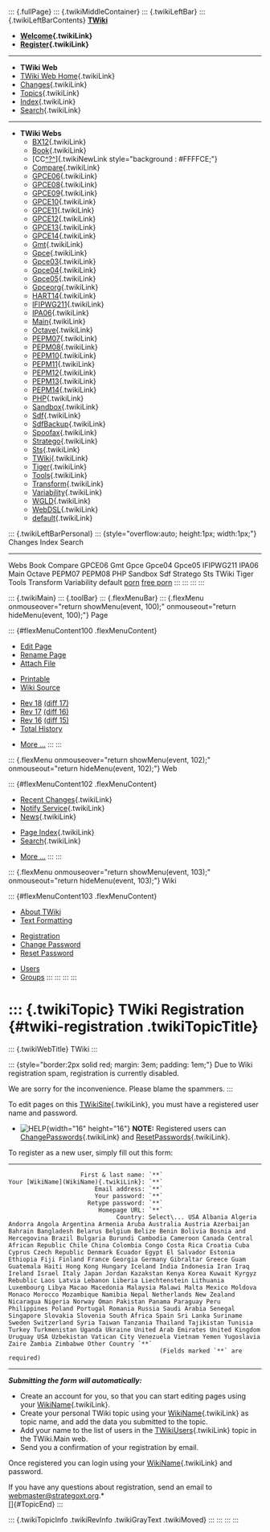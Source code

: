::: {.fullPage}
::: {.twikiMiddleContainer}
::: {.twikiLeftBar}
::: {.twikiLeftBarContents}
**[TWiki](http://TWiki.org/)**

-   **[Welcome](WelcomeGuest){.twikiLink}**
-   **[Register](TWikiRegistration){.twikiLink}**

------------------------------------------------------------------------

-   **TWiki Web**
-   [TWiki Web Home](WebHome){.twikiLink}
-   [Changes](WebChanges){.twikiLink}
-   [Topics](WebTopicList){.twikiLink}
-   [Index](WebIndex){.twikiLink}
-   [Search](WebSearch){.twikiLink}

------------------------------------------------------------------------

-   **TWiki Webs**
    -   [BX12](../BX12/WebHome){.twikiLink}
    -   [Book](../Book/WebHome){.twikiLink}
    -   [CC[^?^](http://www.program-transformation.org/edit/CC/WebHome?topicparent=TWiki.TWikiRegistration)]{.twikiNewLink
        style="background : #FFFFCE;"}
    -   [Compare](../Compare/WebHome){.twikiLink}
    -   [GPCE06](../GPCE06/WebHome){.twikiLink}
    -   [GPCE08](../GPCE08/WebHome){.twikiLink}
    -   [GPCE09](../GPCE09/WebHome){.twikiLink}
    -   [GPCE10](../GPCE10/WebHome){.twikiLink}
    -   [GPCE11](../GPCE11/WebHome){.twikiLink}
    -   [GPCE12](../GPCE12/WebHome){.twikiLink}
    -   [GPCE13](../GPCE13/WebHome){.twikiLink}
    -   [GPCE14](../GPCE14/WebHome){.twikiLink}
    -   [Gmt](../Gmt/WebHome){.twikiLink}
    -   [Gpce](../Gpce/WebHome){.twikiLink}
    -   [Gpce03](http://www.program-transformation.org/Gpce03/WebHome){.twikiLink}
    -   [Gpce04](../Gpce04/WebHome){.twikiLink}
    -   [Gpce05](../Gpce05/WebHome){.twikiLink}
    -   [Gpceorg](../Gpceorg/WebHome){.twikiLink}
    -   [HART14](../HART14/WebHome){.twikiLink}
    -   [IFIPWG211](http://www.program-transformation.org/IFIPWG211/WebHome){.twikiLink}
    -   [IPA06](../IPA06/WebHome){.twikiLink}
    -   [Main](../Main/WebHome){.twikiLink}
    -   [Octave](../Octave/WebHome){.twikiLink}
    -   [PEPM07](../PEPM07/WebHome){.twikiLink}
    -   [PEPM08](../PEPM08/WebHome){.twikiLink}
    -   [PEPM10](../PEPM10/WebHome){.twikiLink}
    -   [PEPM11](../PEPM11/WebHome){.twikiLink}
    -   [PEPM12](../PEPM12/WebHome){.twikiLink}
    -   [PEPM13](../PEPM13/WebHome){.twikiLink}
    -   [PEPM14](../PEPM14/WebHome){.twikiLink}
    -   [PHP](../PHP/WebHome){.twikiLink}
    -   [Sandbox](../Sandbox/WebHome){.twikiLink}
    -   [Sdf](../Sdf/WebHome){.twikiLink}
    -   [SdfBackup](../SdfBackup/WebHome){.twikiLink}
    -   [Spoofax](../Spoofax/WebHome){.twikiLink}
    -   [Stratego](../Stratego/WebHome){.twikiLink}
    -   [Sts](../Sts/WebHome){.twikiLink}
    -   [TWiki](WebHome){.twikiLink}
    -   [Tiger](../Tiger/WebHome){.twikiLink}
    -   [Tools](../Tools/WebHome){.twikiLink}
    -   [Transform](../Transform/WebHome){.twikiLink}
    -   [Variability](../Variability/WebHome){.twikiLink}
    -   [WGLD](../WGLD/WebHome){.twikiLink}
    -   [WebDSL](../WebDSL/WebHome){.twikiLink}
    -   [default](DefaultWebHome){.twikiLink}

::: {.twikiLeftBarPersonal}
::: {style="overflow:auto; height:1px; width:1px;"}
Changes Index Search

------------------------------------------------------------------------

Webs Book Compare GPCE06 Gmt Gpce Gpce04 Gpce05 IFIPWG211 IPA06 Main
Octave PEPM07 PEPM08 PHP Sandbox Sdf Stratego Sts TWiki Tiger Tools
Transform Variability default
[porn](http://www.estrategiavirtual.com/adult/) [free
porn](http://www.estrategiavirtual.com/free/)
:::
:::
:::
:::

::: {.twikiMain}
::: {.toolBar}
::: {.flexMenuBar}
::: {.flexMenu onmouseover="return showMenu(event, 100);" onmouseout="return hideMenu(event, 100);"}
Page

::: {#flexMenuContent100 .flexMenuContent}
-   [Edit
    Page](http://www.program-transformation.org/edit/TWiki/TWikiRegistration?t=1536825549)
-   [Rename
    Page](http://www.program-transformation.org/rename/TWiki/TWikiRegistration)
-   [Attach
    File](http://www.program-transformation.org/attach/TWiki/TWikiRegistration)

<!-- -->

-   [Printable](http://www.program-transformation.org/view/TWiki/TWikiRegistration?skin=print.pattern)
-   [Wiki
    Source](http://www.program-transformation.org/view/TWiki/TWikiRegistration?skin=text&raw=on&contenttype=text/plain)

<!-- -->

-   [Rev
    18](http://www.program-transformation.org/view/TWiki/TWikiRegistration?rev=1.18)
    [(diff 17)](http://www.program-transformation.org/rdiff/TWiki/TWikiRegistration?rev1=1.18&rev2=1.17)
-   [Rev
    17](http://www.program-transformation.org/view/TWiki/TWikiRegistration?rev=1.17)
    [(diff 16)](http://www.program-transformation.org/rdiff/TWiki/TWikiRegistration?rev1=1.17&rev2=1.16)
-   [Rev
    16](http://www.program-transformation.org/view/TWiki/TWikiRegistration?rev=1.16)
    [(diff 15)](http://www.program-transformation.org/rdiff/TWiki/TWikiRegistration?rev1=1.16&rev2=1.15)
-   [Total
    History](http://www.program-transformation.org/rdiff/TWiki/TWikiRegistration)

<!-- -->

-   [More
    \...](http://www.program-transformation.org/oops/TWiki/TWikiRegistration?template=oopsmore&param1=1.18&param2=1.18)
:::
:::

::: {.flexMenu onmouseover="return showMenu(event, 102);" onmouseout="return hideMenu(event, 102);"}
Web

::: {#flexMenuContent102 .flexMenuContent}
-   [Recent Changes](WebChanges){.twikiLink}
-   [Notify Service](WebNotify){.twikiLink}
-   [News](WebNews){.twikiLink}

<!-- -->

-   [Page Index](WebIndex){.twikiLink}
-   [Search](WebSearch){.twikiLink}

<!-- -->

-   [More
    \...](http://www.program-transformation.org/oops/TWiki/TWikiRegistration?template=oopsmore&param1=1.18&param2=1.18)
:::
:::

::: {.flexMenu onmouseover="return showMenu(event, 103);" onmouseout="return hideMenu(event, 103);"}
Wiki

::: {#flexMenuContent103 .flexMenuContent}
-   [About
    TWiki](http://www.program-transformation.org/view/TWiki/WebHome)
-   [Text
    Formatting](http://www.program-transformation.org/view/TWiki/TextFormattingRules)

<!-- -->

-   [Registration](http://www.program-transformation.org/view/TWiki/TWikiRegistration)
-   [Change
    Password](http://www.program-transformation.org/view/TWiki/ChangePassword)
-   [Reset
    Password](http://www.program-transformation.org/view/TWiki/ResetPassword)

<!-- -->

-   [Users](http://www.program-transformation.org/view/Main/TWikiUsers)
-   [Groups](http://www.program-transformation.org/view/Main/TWikiGroups)
:::
:::
:::
:::

::: {.twikiTopic}
TWiki Registration {#twiki-registration .twikiTopicTitle}
==================

::: {.twikiWebTitle}
TWiki
:::

::: {style="border:2px solid red; margin: 3em; padding: 1em;"}
Due to Wiki registration spam, registration is currently disabled.

We are sorry for the inconvenience. Please blame the spammers.
:::

To edit pages on this [TWikiSite](TWikiSite){.twikiLink}, you must have
a registered user name and password.

-   ![HELP](../pub/TWiki/TWikiDocGraphics/help.gif){width="16"
    height="16"} **NOTE:** Registered users can
    [ChangePasswords](ChangePassword){.twikiLink} and
    [ResetPasswords](ResetPassword){.twikiLink}.

To register as a new user, simply fill out this form:

  ---------------------------------------- ----------------------------------------------------------------------------------------------------------------------------------------------------------------------------------------------------------------------------------------------------------------------------------------------------------------------------------------------------------------------------------------------------------------------------------------------------------------------------------------------------------------------------------------------------------------------------------------------------------------------------------------------------------------------------------------------------------------------------------------------------------------------------------------------------------------------------------------------------------------------------------------------------------------------------------------------------------------------------------------------------------------------------------------------------------------------------------------------------------------------------------------------------------------------------------------------------------------------------------------------------------
                        First & last name: `**`
    Your [WikiName](WikiName){.twikiLink}: `**`
                            Email address: `**`
                            Your password: `**`
                          Retype password: `**`
                             Homepage URL: `**`
                                  Country: Select\... USA Albania Algeria Andorra Angola Argentina Armenia Aruba Australia Austria Azerbaijan Bahrain Bangladesh Belarus Belgium Belize Benin Bolivia Bosnia and Hercegovina Brazil Bulgaria Burundi Cambodia Cameroon Canada Central African Republic Chile China Colombia Congo Costa Rica Croatia Cuba Cyprus Czech Republic Denmark Ecuador Egypt El Salvador Estonia Ethiopia Fiji Finland France Georgia Germany Gibraltar Greece Guam Guatemala Haiti Hong Kong Hungary Iceland India Indonesia Iran Iraq Ireland Israel Italy Japan Jordan Kazakstan Kenya Korea Kuwait Kyrgyz Rebublic Laos Latvia Lebanon Liberia Liechtenstein Lithuania Luxembourg Libya Macao Macedonia Malaysia Malawi Malta Mexico Moldova Monaco Morocco Mozambique Namibia Nepal Netherlands New Zealand Nicaragua Nigeria Norway Oman Pakistan Panama Paraguay Peru Philippines Poland Portugal Romania Russia Saudi Arabia Senegal Singapore Slovakia Slovenia South Africa Spain Sri Lanka Suriname Sweden Switzerland Syria Taiwan Tanzania Thailand Tajikistan Tunisia Turkey Turkmenistan Uganda Ukraine United Arab Emirates United Kingdom Uruguay USA Uzbekistan Vatican City Venezuela Vietnam Yemen Yugoslavia Zaire Zambia Zimbabwe Other Country `**`
                                              (Fields marked `**` are required)
  ---------------------------------------- ----------------------------------------------------------------------------------------------------------------------------------------------------------------------------------------------------------------------------------------------------------------------------------------------------------------------------------------------------------------------------------------------------------------------------------------------------------------------------------------------------------------------------------------------------------------------------------------------------------------------------------------------------------------------------------------------------------------------------------------------------------------------------------------------------------------------------------------------------------------------------------------------------------------------------------------------------------------------------------------------------------------------------------------------------------------------------------------------------------------------------------------------------------------------------------------------------------------------------------------------------------

***Submitting the form will automatically:***

-   Create an account for you, so that you can start editing pages using
    your [WikiName](WikiName){.twikiLink}.
-   Create your personal TWiki topic using your
    [WikiName](WikiName){.twikiLink} as topic name, and add the data you
    submitted to the topic.
-   Add your name to the list of users in the
    [TWikiUsers](../Main/TWikiUsers){.twikiLink} topic in the TWiki.Main
    web.
-   Send you a confirmation of your registration by email.

Once registered you can login using your
[WikiName](WikiName){.twikiLink} and password.

If you have any questions about registration, send an email to
[webmaster\@strategoxt.org](mailto:webmaster@strategoxt.org?subject=TWikiRegistration%20Question).\*\
[]{#TopicEnd}
:::

::: {.twikiTopicInfo .twikiRevInfo .twikiGrayText .twikiMoved}
:::
:::
:::
:::
